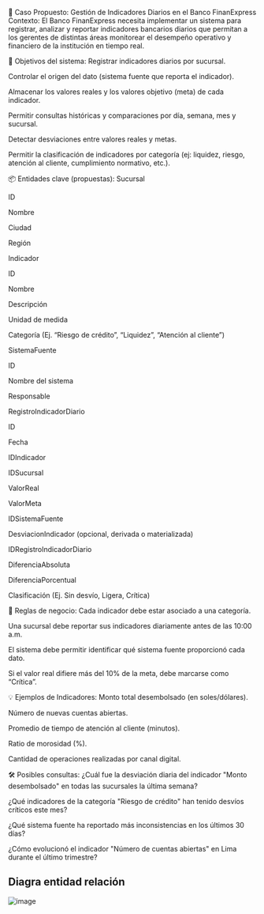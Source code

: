 🏦 Caso Propuesto: Gestión de Indicadores Diarios en el Banco FinanExpress
Contexto:
El Banco FinanExpress necesita implementar un sistema para registrar, analizar y reportar indicadores bancarios diarios que permitan a los gerentes de distintas áreas monitorear el desempeño operativo y financiero de la institución en tiempo real.

🎯 Objetivos del sistema:
Registrar indicadores diarios por sucursal.

Controlar el origen del dato (sistema fuente que reporta el indicador).

Almacenar los valores reales y los valores objetivo (meta) de cada indicador.

Permitir consultas históricas y comparaciones por día, semana, mes y sucursal.

Detectar desviaciones entre valores reales y metas.

Permitir la clasificación de indicadores por categoría (ej: liquidez, riesgo, atención al cliente, cumplimiento normativo, etc.).

📦 Entidades clave (propuestas):
Sucursal

ID

Nombre

Ciudad

Región

Indicador

ID

Nombre

Descripción

Unidad de medida

Categoría (Ej. “Riesgo de crédito”, “Liquidez”, “Atención al cliente”)

SistemaFuente

ID

Nombre del sistema

Responsable

RegistroIndicadorDiario

ID

Fecha

IDIndicador

IDSucursal

ValorReal

ValorMeta

IDSistemaFuente

DesviacionIndicador (opcional, derivada o materializada)

IDRegistroIndicadorDiario

DiferenciaAbsoluta

DiferenciaPorcentual

Clasificación (Ej. Sin desvío, Ligera, Crítica)

📘 Reglas de negocio:
Cada indicador debe estar asociado a una categoría.

Una sucursal debe reportar sus indicadores diariamente antes de las 10:00 a.m.

El sistema debe permitir identificar qué sistema fuente proporcionó cada dato.

Si el valor real difiere más del 10% de la meta, debe marcarse como “Crítica”.

💡 Ejemplos de Indicadores:
Monto total desembolsado (en soles/dólares).

Número de nuevas cuentas abiertas.

Promedio de tiempo de atención al cliente (minutos).

Ratio de morosidad (%).

Cantidad de operaciones realizadas por canal digital.

🛠️ Posibles consultas:
¿Cuál fue la desviación diaria del indicador "Monto desembolsado" en todas las sucursales la última semana?

¿Qué indicadores de la categoría "Riesgo de crédito" han tenido desvíos críticos este mes?

¿Qué sistema fuente ha reportado más inconsistencias en los últimos 30 días?

¿Cómo evolucionó el indicador "Número de cuentas abiertas" en Lima durante el último trimestre?


## Diagra entidad relación
![image](https://github.com/user-attachments/assets/0fe023d5-69ca-4631-a745-19e503f5bf46)

